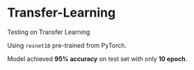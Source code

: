 # Transfer-Learning
Testing on Transfer Learning

Using `resnet18` pre-trained from PyTorch.

Model achieved **95% accuracy** on test set with only **10 epoch**.
